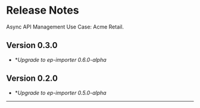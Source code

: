 # Release Notes

Async API Management Use Case: Acme Retail.

## Version 0.3.0

* **Upgrade to ep-importer 0.6.0-alpha*

## Version 0.2.0

* **Upgrade to ep-importer 0.5.0-alpha*


---
